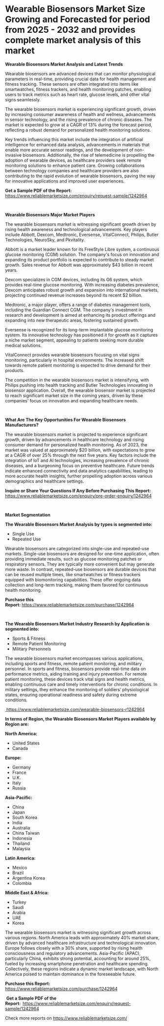 <p><h1>Wearable Biosensors Market Size Growing and Forecasted for period from 2025 - 2032 and provides complete market analysis of this market</h1></p><p><strong>Wearable Biosensors Market Analysis and Latest Trends</strong></p>
<p><p>Wearable biosensors are advanced devices that can monitor physiological parameters in real-time, providing crucial data for health management and fitness tracking. These sensors are often integrated into items like smartwatches, fitness trackers, and health monitoring patches, enabling users to track metrics such as heart rate, glucose levels, and other vital signs seamlessly.</p><p>The wearable biosensors market is experiencing significant growth, driven by increasing consumer awareness of health and wellness, advancements in sensor technology, and the rising prevalence of chronic diseases. The market is expected to grow at a CAGR of 13% during the forecast period, reflecting a robust demand for personalized health monitoring solutions. </p><p>Key trends influencing this market include the integration of artificial intelligence for enhanced data analysis, advancements in materials that enable more accurate sensor readings, and the development of non-invasive biosensors. Additionally, the rise of telemedicine is propelling the adoption of wearable devices, as healthcare providers seek remote monitoring solutions to enhance patient care. Growing collaborations between technology companies and healthcare providers are also contributing to the rapid evolution of wearable biosensors, paving the way for innovative applications and improved user experiences.</p></p>
<p><strong>Get a Sample PDF of the Report:&nbsp;</strong> <a href="https://www.reliablemarketsize.com/enquiry/request-sample/1242964?utm_campaign=1903&utm_medium=2&utm_source=Github&utm_content=ia&utm_term=11022025&utm_id=wearable-biosensors">https://www.reliablemarketsize.com/enquiry/request-sample/1242964</a></p>
<p>&nbsp;</p>
<p><strong>Wearable Biosensors Major Market Players</strong></p>
<p><p>The wearable biosensors market is witnessing significant growth driven by rising health awareness and technological advancements. Key players include Abbott, Dexcom, Medtronic, Eversense, VitalConnect, Philips, Butler Technologies, NeuroSky, and Pkvitality.</p><p>Abbott is a market leader known for its FreeStyle Libre system, a continuous glucose monitoring (CGM) solution. The company's focus on innovation and expanding its product portfolio is expected to contribute to steady market growth. Sales revenue for Abbott was approximately $43 billion in recent years.</p><p>Dexcom specializes in CGM devices, including its G6 system, which provides real-time glucose monitoring. With increasing diabetes prevalence, Dexcom anticipates robust growth and expansion into international markets, projecting continued revenue increases beyond its recent $2 billion.</p><p>Medtronic, a major player, offers a range of diabetes management tools, including the Guardian Connect CGM. The company's investment in research and development is aimed at enhancing its product offerings and expanding into new therapeutic areas, fostering sustained growth.</p><p>Eversense is recognized for its long-term implantable glucose monitoring system. Its innovative technology has positioned it for growth as it captures a niche market segment, appealing to patients seeking more durable medical solutions. </p><p>VitalConnect provides wearable biosensors focusing on vital signs monitoring, particularly in hospital environments. The increased shift towards remote patient monitoring is expected to drive demand for their products.</p><p>The competition in the wearable biosensors market is intensifying, with Philips pushing into health tracking and Butler Technologies innovating in biosensor application. Overall, the wearable biosensor market is projected to reach significant market size in the coming years, driven by these companies' focus on innovation and expanding healthcare needs.</p></p>
<p>&nbsp;</p>
<p><strong>What Are The Key Opportunities For Wearable Biosensors Manufacturers?</strong></p>
<p><p>The wearable biosensors market is projected to experience significant growth, driven by advancements in healthcare technology and rising consumer demand for personalized health monitoring. As of 2023, the market was valued at approximately $20 billion, with expectations to grow at a CAGR of over 25% through the next five years. Key factors include the integration of IoT and AI technologies, increasing prevalence of chronic diseases, and a burgeoning focus on preventive healthcare. Future trends indicate enhanced connectivity and data analytics capabilities, leading to more accurate health insights, further propelling adoption across various demographics and healthcare settings.</p></p>
<p><strong>Inquire or Share Your Questions If Any Before Purchasing This Report:</strong> <a href="https://www.reliablemarketsize.com/enquiry/pre-order-enquiry/1242964?utm_campaign=1903&utm_medium=2&utm_source=Github&utm_content=ia&utm_term=11022025&utm_id=wearable-biosensors">https://www.reliablemarketsize.com/enquiry/pre-order-enquiry/1242964</a></p>
<p>&nbsp;</p>
<p><strong>Market Segmentation</strong></p>
<p><strong>The Wearable Biosensors Market Analysis by types is segmented into:</strong></p>
<p><ul><li>Single Use</li><li>Repeated Use</li></ul></p>
<p><p>Wearable biosensors are categorized into single-use and repeated-use markets. Single-use biosensors are designed for one-time application, often providing immediate results, such as glucose monitoring patches or respiratory sensors. They are typically more convenient but may generate more waste. In contrast, repeated-use biosensors are durable devices that can be reused multiple times, like smartwatches or fitness trackers equipped with biomonitoring capabilities. These offer ongoing data collection and long-term tracking, making them favored for continuous health monitoring.</p></p>
<p><strong>Purchase this Report:&nbsp;</strong><a href="https://www.reliablemarketsize.com/purchase/1242964?utm_campaign=1903&utm_medium=2&utm_source=Github&utm_content=ia&utm_term=11022025&utm_id=wearable-biosensors">https://www.reliablemarketsize.com/purchase/1242964</a></p>
<p>&nbsp;</p>
<p><strong>The Wearable Biosensors Market Industry Research by Application is segmented into:</strong></p>
<p><ul><li>Sports & Fitness</li><li>Remote Patient Monitoring</li><li>Military Personnels</li></ul></p>
<p><p>The wearable biosensors market encompasses various applications, including sports and fitness, remote patient monitoring, and military personnel. In sports and fitness, biosensors provide real-time data on performance metrics, aiding training and injury prevention. For remote patient monitoring, these devices track vital signs and health metrics, enabling continuous care and timely interventions for chronic conditions. In military settings, they enhance the monitoring of soldiers’ physiological states, ensuring operational readiness and safety during extreme conditions.</p></p>
<p><a href="https://www.reliablemarketsize.com/wearable-biosensors-r1242964?utm_campaign=1903&utm_medium=2&utm_source=Github&utm_content=ia&utm_term=11022025&utm_id=wearable-biosensors">&nbsp;https://www.reliablemarketsize.com/wearable-biosensors-r1242964</a></p>
<p><strong>In terms of Region, the Wearable Biosensors Market Players available by Region are:</strong></p>
<p>
    <p> <strong> North America: </strong>
        <ul>
            <li>United States</li>
            <li>Canada</li>
        </ul>
        </p> 
    <p> <strong> Europe: </strong>
        <ul>
            <li>Germany</li>
            <li>France</li>
            <li>U.K.</li>
            <li>Italy</li>
            <li>Russia</li>
        </ul>
        </p> 
    <p> <strong> Asia-Pacific: </strong>
        <ul>
            <li>China</li>
            <li>Japan</li>
            <li>South Korea</li>
            <li>India</li>
            <li>Australia</li>
            <li>China Taiwan</li>
            <li>Indonesia</li>
            <li>Thailand</li>
            <li>Malaysia</li>
        </ul>
        </p> 
    <p> <strong> Latin America: </strong>
        <ul>
            <li>Mexico</li>
            <li>Brazil</li>
            <li>Argentina Korea</li>
            <li>Colombia</li>
        </ul>
        </p> 
    <p> <strong> Middle East & Africa: </strong>
        <ul>
            <li>Turkey</li>
            <li>Saudi</li>
            <li>Arabia</li>
            <li>UAE</li>
            <li>Korea</li>
        </ul>
    </p>
    </p>
<p><p>The wearable biosensors market is witnessing significant growth across various regions. North America leads with approximately 40% market share, driven by advanced healthcare infrastructure and technological innovation. Europe follows closely with a 30% share, supported by rising health consciousness and regulatory advancements. Asia-Pacific (APAC), particularly China, exhibits strong potential, accounting for around 25%, fueled by increasing smartphone penetration and healthcare spending. Collectively, these regions indicate a dynamic market landscape, with North America poised to maintain dominance in the foreseeable future.</p></p>
<p><strong>Purchase this Report: </strong><a href="https://www.reliablemarketsize.com/purchase/1242964?utm_campaign=1903&utm_medium=2&utm_source=Github&utm_content=ia&utm_term=11022025&utm_id=wearable-biosensors">https://www.reliablemarketsize.com/purchase/1242964</a></p>
<p>&nbsp;<strong>Get a Sample PDF of the Report:&nbsp;&nbsp;</strong><a href="https://www.reliablemarketsize.com/enquiry/request-sample/1242964?utm_campaign=1903&utm_medium=2&utm_source=Github&utm_content=ia&utm_term=11022025&utm_id=wearable-biosensors">https://www.reliablemarketsize.com/enquiry/request-sample/1242964</a></p>
<p><strong></strong></p>
<p>Check more reports on <a href="https://www.reliablemarketsize.com/?utm_campaign=1903&utm_medium=2&utm_source=Github&utm_content=ia&utm_term=11022025&utm_id=wearable-biosensors">https://www.reliablemarketsize.com/</a></p>